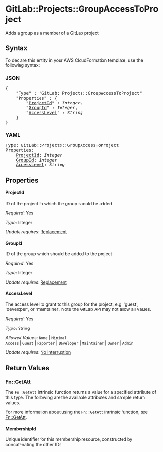 # GitLab::Projects::GroupAccessToProject

Adds a group as a member of a GitLab project

## Syntax

To declare this entity in your AWS CloudFormation template, use the following syntax:

### JSON

<pre>
{
    "Type" : "GitLab::Projects::GroupAccessToProject",
    "Properties" : {
        "<a href="#projectid" title="ProjectId">ProjectId</a>" : <i>Integer</i>,
        "<a href="#groupid" title="GroupId">GroupId</a>" : <i>Integer</i>,
        "<a href="#accesslevel" title="AccessLevel">AccessLevel</a>" : <i>String</i>
    }
}
</pre>

### YAML

<pre>
Type: GitLab::Projects::GroupAccessToProject
Properties:
    <a href="#projectid" title="ProjectId">ProjectId</a>: <i>Integer</i>
    <a href="#groupid" title="GroupId">GroupId</a>: <i>Integer</i>
    <a href="#accesslevel" title="AccessLevel">AccessLevel</a>: <i>String</i>
</pre>

## Properties

#### ProjectId

ID of the project to which the group should be added

_Required_: Yes

_Type_: Integer

_Update requires_: [Replacement](https://docs.aws.amazon.com/AWSCloudFormation/latest/UserGuide/using-cfn-updating-stacks-update-behaviors.html#update-replacement)

#### GroupId

ID of the group which should be added to the project

_Required_: Yes

_Type_: Integer

_Update requires_: [Replacement](https://docs.aws.amazon.com/AWSCloudFormation/latest/UserGuide/using-cfn-updating-stacks-update-behaviors.html#update-replacement)

#### AccessLevel

The access level to grant to this group for the project, e.g. 'guest', 'developer', or 'maintainer'. Note the GitLab API may not allow all values.

_Required_: Yes

_Type_: String

_Allowed Values_: <code>None</code> | <code>Minimal Access</code> | <code>Guest</code> | <code>Reporter</code> | <code>Developer</code> | <code>Maintainer</code> | <code>Owner</code> | <code>Admin</code>

_Update requires_: [No interruption](https://docs.aws.amazon.com/AWSCloudFormation/latest/UserGuide/using-cfn-updating-stacks-update-behaviors.html#update-no-interrupt)

## Return Values

### Fn::GetAtt

The `Fn::GetAtt` intrinsic function returns a value for a specified attribute of this type. The following are the available attributes and sample return values.

For more information about using the `Fn::GetAtt` intrinsic function, see [Fn::GetAtt](https://docs.aws.amazon.com/AWSCloudFormation/latest/UserGuide/intrinsic-function-reference-getatt.html).

#### MembershipId

Unique identifier for this membership resource, constructed by concatenating the other IDs

